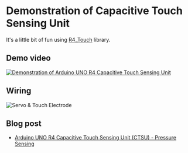 # Demonstration of Capacitive Touch Sensing Unit

It's a little bit of fun using [R4_Touch][1] library.

## Demo video

[![Demonstration of Arduino UNO R4 Capacitive Touch Sensing Unit](https://embedded-kiddie.github.io/images/2024/06-28/CTSU-Servo-Demo.jpg)](https://youtu.be/AucEHNyYjE0?feature=shared)

## Wiring

![Servo &amp; Touch Electrode](https://github.com/embedded-kiddie/Arduino-UNO-R4/assets/159898757/38b8d4d7-2c57-4294-97ee-4b3a120b9743)

## Blog post
- [Arduino UNO R4 Capacitive Touch Sensing Unit (CTSU) - Pressure Sensing][2]

[1]: https://github.com/delta-G/R4_Touch "delta-G/R4_Touch: Capacitive Touch Sensing for the Arduino UNO-R4"

[2]: https://embedded--kiddie-github-io.translate.goog/2024/06/28/?_x_tr_sl=ja&_x_tr_tl=en&_x_tr_hl=ja&_x_tr_pto=wapp "Arduino UNO R4 Capacitive Touch Sensing Unit (CTSU) - Pressure Sensing - Embedded Kiddie"
